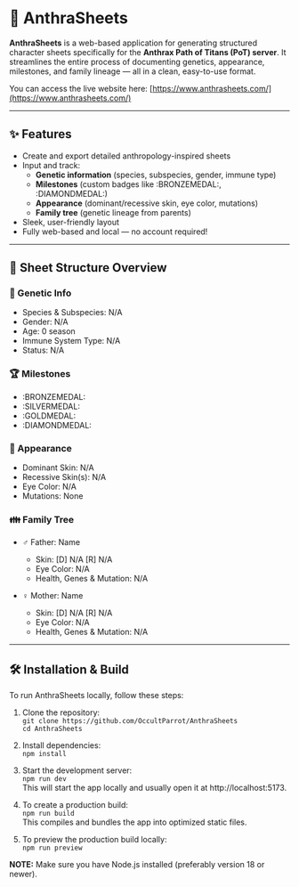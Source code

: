 # 🧬 AnthraSheets

**AnthraSheets** is a web-based application for generating structured character sheets specifically for the **Anthrax Path of Titans (PoT) server**. It streamlines the entire process of documenting genetics, appearance, milestones, and family lineage — all in a clean, easy-to-use format.

You can access the live website here: [https://www.anthrasheets.com/](https://www.anthrasheets.com/)

---

## ✨ Features

- Create and export detailed anthropology-inspired sheets  
- Input and track:
  - **Genetic information** (species, subspecies, gender, immune type)  
  - **Milestones** (custom badges like :BRONZEMEDAL:, :DIAMONDMEDAL:)  
  - **Appearance** (dominant/recessive skin, eye color, mutations)  
  - **Family tree** (genetic lineage from parents)  
- Sleek, user-friendly layout  
- Fully web-based and local — no account required!

---

## 🧱 Sheet Structure Overview

### 🧬 Genetic Info

- Species & Subspecies: N/A  
- Gender: N/A  
- Age: 0 season  
- Immune System Type: N/A  
- Status: N/A  

### 🏆 Milestones

- :BRONZEMEDAL:  
- :SILVERMEDAL:  
- :GOLDMEDAL:  
- :DIAMONDMEDAL:  

### 🎨 Appearance

- Dominant Skin: N/A  
- Recessive Skin(s): N/A  
- Eye Color: N/A  
- Mutations: None  

### 👪 Family Tree

- ♂ Father: Name  
  - Skin: [D] N/A [R] N/A  
  - Eye Color: N/A  
  - Health, Genes & Mutation: N/A  

- ♀ Mother: Name  
  - Skin: [D] N/A [R] N/A  
  - Eye Color: N/A  
  - Health, Genes & Mutation: N/A  

---

## 🛠️ Installation & Build

To run AnthraSheets locally, follow these steps:

1. Clone the repository:  
   `git clone https://github.com/OccultParrot/AnthraSheets`  
   `cd AnthraSheets`

2. Install dependencies:  
   `npm install`

3. Start the development server:  
   `npm run dev`  
   This will start the app locally and usually open it at http://localhost:5173.

4. To create a production build:  
   `npm run build`  
   This compiles and bundles the app into optimized static files.

5. To preview the production build locally:  
   `npm run preview`

**NOTE:** Make sure you have Node.js installed (preferably version 18 or newer).
